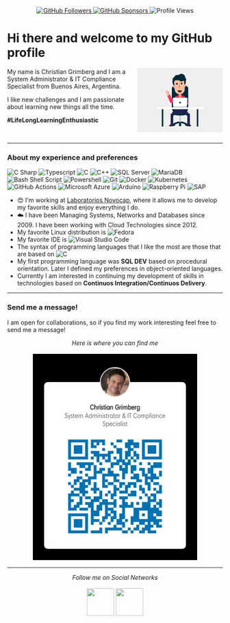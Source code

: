 <p align="center">
  <a href="https://github.com/ChristianGrimberg">
        <img src="https://img.shields.io/github/followers/ChristianGrimberg.svg?label=GitHub&style=social" alt="GitHub Followers">
  </a>
  <a href="https://github.com/sponsors/ChristianGrimberg">
        <img src="https://img.shields.io/badge/GitHub_Sponsors--_.svg?style=social&logo=github&logoColor=EA4AAA" alt="GitHub Sponsors">
  </a>
  <a>
    <img src="https://komarev.com/ghpvc/?username=ChristianGrimberg&style=flat-square&color=blueviolet" alt="Profile Views">
  </a>
</p>

# Hi there and welcome to my __GitHub profile__

<img align="right" alt="GIF" src="img/code.gif?raw=true" width="200" />

My name is Christian Grimberg and I am a System Administrator & IT Compliance Specialist from Buenos Aires, Argentina. 

I like new challenges and I am passionate about learning new things all the time. 

__#LifeLongLearningEnthusiastic__

<br>
<hr>

### About my experience and preferences

<p>
  <img alt="C Sharp" src="https://img.shields.io/badge/C%23-239120?style=for-the-badge&logo=c-sharp&logoColor=white" />
  <img alt="Typescript" src="https://img.shields.io/badge/Typescript-007ACC?style=for-the-badge&logo=typescript&logoColor=white" />
  <img alt="C" src="https://img.shields.io/badge/ANSI_C-00599C?style=for-the-badge&logo=c&logoColor=white" />
  <img alt="C++" src="https://img.shields.io/badge/C%2B%2B-00599C?style=for-the-badge&logo=c%2B%2B&logoColor=white" />
  <img alt="SQL Server" src="https://img.shields.io/badge/SQL_Server-CC2927?style=for-the-badge&logo=microsoft-sql-server&logoColor=white" />
  <img alt="MariaDB" src="https://img.shields.io/badge/MariaDB-003545?style=for-the-badge&logo=mariadb&logoColor=white" />
  <img alt="Bash Shell Script" src="https://img.shields.io/badge/GNU_Bash_Shell-4EAA25?style=for-the-badge&logo=gnu-bash&logoColor=white" />
  <img alt="Powershell" src="https://img.shields.io/badge/Powershell-0089D6?style=for-the-badge&logo=powershell&logoColor=white" />
  <img alt="Git" src="https://img.shields.io/badge/Git-F05032?style=for-the-badge&logo=git&logoColor=white" />
  <img alt="Docker" src="https://img.shields.io/badge/Docker-2496ED?style=for-the-badge&logo=docker&logoColor=white" />
  <img alt="Kubernetes" src="https://img.shields.io/badge/Kubernetes-326CE5?style=for-the-badge&logo=kubernetes&logoColor=white" />
  <img alt="GitHub Actions" src="https://img.shields.io/badge/GitHub_Actions-2088FF?style=for-the-badge&logo=github-actions&logoColor=white" />
  <img alt="Microsoft Azure" src="https://img.shields.io/badge/Azure-0089D6?style=for-the-badge&logo=microsoft-azure&logoColor=white" />
  <img alt="Arduino" src="https://img.shields.io/badge/Arduino-00979D?style=for-the-badge&logo=arduino&logoColor=white" />
  <img alt="Raspberry Pi" src="https://img.shields.io/badge/Raspberry_Pi-C51A4A?style=for-the-badge&logo=raspberry-pi&logoColor=white" />
  <img alt="SAP" src="https://img.shields.io/badge/SAP-0FAAFF?style=for-the-badge&logo=sap&logoColor=white" />
</p>

* 😍 I'm working at [Laboratorios Novocap](https://github.com/novocap), where it allows me to develop my favorite skills and enjoy everything I do.
* ☁️ I have been Managing Systems, Networks and Databases since 2009. I have been working with Cloud Technologies since 2012.
* My favorite Linux distribution is <img alt="Fedora" src="https://img.shields.io/badge/Fedora_Workstation-294172?style=for-the-badge&logo=fedora&logoColor=white" />
* My favorite IDE is <img alt="Visual Studio Code" src="https://img.shields.io/badge/Visual_Studio_Code-007ACC?style=for-the-badge&logo=visual-studio-code&logoColor=white" />
* The syntax of programming languages that I like the most are those that are based on <img alt="C" src="https://img.shields.io/badge/ANSI_C-00599C?style=for-the-badge&logo=c&logoColor=white" />
* My first programming language was __SQL DEV__ based on procedural orientation. Later I defined my preferences in object-oriented languages.
* Currently I am interested in continuing my development of skills in technologies based on __Continuos Integration/Continuos Delivery__.

<hr>

### Send me a message!

I am open for collaborations, so if you find my work interesting feel free to send me a message!

<p align="center">
  <i>Here is where you can find me</i>
  <br />
  <br />
  <a href="https://www.linkedin.com/in/christiangrimberg" alt="Linkedin"><img src="img/LinkedInBarCode.jpg" width="384" /></a>
  <!--
  <a href="https://www.linkedin.com/in/christiangrimberg" alt="Linkedin">
    <img alt="Linkedin" src="https://img.shields.io/badge/linkedin-0077B5?logo=linkedin&logoColor=white&style=for-the-badge" />
  -->
</p>
<hr>
<p align="center">
  <i>Follow me on Social Networks</i>
  <br />
  <br />
    <a href="https://www.linkedin.com/in/christiangrimberg" alt="Linkedin"><img src="https://cdn.jsdelivr.net/npm/simple-icons@v3/icons/linkedin.svg" height="64" width="64" /></a>
    <a href="https://github.com/ChristianGrimberg" alt="GitHub"><img height="64" width="64" src="https://cdn.jsdelivr.net/npm/simple-icons@v3/icons/github.svg" /></a>
</p>

<!--
### My Github Stats

<table>
  <tr>
    <td><img alt="My Stats" src="https://github-readme-stats.vercel.app/api?username=ChristianGrimberg&show_icons=true&theme=vue&count_private=true" /></td>
    <td><img alt="My Languages" src="https://github-readme-stats.vercel.app/api/top-langs/?username=ChristianGrimberg&langs_count=3" /></td>
  </tr>
</table>
-->